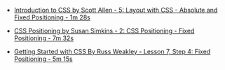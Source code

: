 - [Introduction to CSS by Scott Allen - 5: Layout with CSS - Absolute and Fixed Positioning - 1m 28s](https://app.pluralsight.com/player?course=css-intro&author=scott-allen&name=css-layout&clip=3&mode=live)


- [CSS Positioning by Susan Simkins - 2: CSS Positioning - Fixed Positioning - 7m 32s](https://app.pluralsight.com/player?course=css-positioning-1834&author=susan-simkins&name=css-positioning-1834-m2&clip=0&mode=live)

- [Getting Started with CSS By Russ Weakley - Lesson 7, Step 4: Fixed Positioning - 5m 15s](https://www.sitepoint.com/premium/courses/getting-started-with-css-2903/lesson/7/step/4) 
